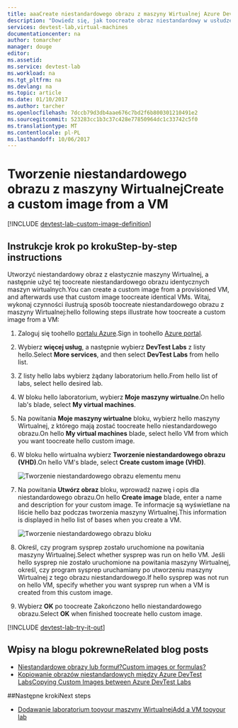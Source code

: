 ```yaml
---
title: aaaCreate niestandardowego obrazu z maszyny Wirtualnej Azure DevTest Labs | Dokumentacja firmy Microsoft
description: "Dowiedz się, jak toocreate obraz niestandardowy w usłudze Azure DevTest Labs używającego zainicjowana VM hello portalu Azure"
services: devtest-lab,virtual-machines
documentationcenter: na
author: tomarcher
manager: douge
editor: 
ms.assetid: 
ms.service: devtest-lab
ms.workload: na
ms.tgt_pltfrm: na
ms.devlang: na
ms.topic: article
ms.date: 01/10/2017
ms.author: tarcher
ms.openlocfilehash: 7dccb79d3db4aae676c7bd2f6b800301210491e2
ms.sourcegitcommit: 523283cc1b3c37c428e77850964dc1c33742c5f0
ms.translationtype: MT
ms.contentlocale: pl-PL
ms.lasthandoff: 10/06/2017
---
```

# <a name="create-a-custom-image-from-a-vm"></a><span data-ttu-id="c7164-103">Tworzenie niestandardowego obrazu z maszyny Wirtualnej</span><span class="sxs-lookup"><span data-stu-id="c7164-103">Create a custom image from a VM</span></span>

[!INCLUDE [devtest-lab-custom-image-definition](../../includes/devtest-lab-custom-image-definition.md)]

## <a name="step-by-step-instructions"></a><span data-ttu-id="c7164-104">Instrukcje krok po kroku</span><span class="sxs-lookup"><span data-stu-id="c7164-104">Step-by-step instructions</span></span>

<span data-ttu-id="c7164-105">Utworzyć niestandardowy obraz z elastycznie maszyny Wirtualnej, a następnie użyć tej toocreate niestandardowego obrazu identycznych maszyn wirtualnych.</span><span class="sxs-lookup"><span data-stu-id="c7164-105">You can create a custom image from a provisioned VM, and afterwards use that custom image toocreate identical VMs.</span></span> <span data-ttu-id="c7164-106">Witaj, wykonaj czynności ilustrują sposób toocreate niestandardowego obrazu z maszyny Wirtualnej:</span><span class="sxs-lookup"><span data-stu-id="c7164-106">hello following steps illustrate how toocreate a custom image from a VM:</span></span>

1. <span data-ttu-id="c7164-107">Zaloguj się toohello [portalu Azure](http://go.microsoft.com/fwlink/p/?LinkID=525040).</span><span class="sxs-lookup"><span data-stu-id="c7164-107">Sign in toohello [Azure portal](http://go.microsoft.com/fwlink/p/?LinkID=525040).</span></span>

1. <span data-ttu-id="c7164-108">Wybierz **więcej usług**, a następnie wybierz **DevTest Labs** z listy hello.</span><span class="sxs-lookup"><span data-stu-id="c7164-108">Select **More services**, and then select **DevTest Labs** from hello list.</span></span>

1. <span data-ttu-id="c7164-109">Z listy hello labs wybierz żądany laboratorium hello.</span><span class="sxs-lookup"><span data-stu-id="c7164-109">From hello list of labs, select hello desired lab.</span></span>  

1. <span data-ttu-id="c7164-110">W bloku hello laboratorium, wybierz **Moje maszyny wirtualne**.</span><span class="sxs-lookup"><span data-stu-id="c7164-110">On hello lab's blade, select **My virtual machines**.</span></span>
 
1. <span data-ttu-id="c7164-111">Na powitania **Moje maszyny wirtualne** bloku, wybierz hello maszyny Wirtualnej, z którego mają zostać toocreate hello niestandardowego obrazu.</span><span class="sxs-lookup"><span data-stu-id="c7164-111">On hello **My virtual machines** blade, select hello VM from which you want toocreate hello custom image.</span></span>

1. <span data-ttu-id="c7164-112">W bloku hello wirtualna wybierz **Tworzenie niestandardowego obrazu (VHD)**.</span><span class="sxs-lookup"><span data-stu-id="c7164-112">On hello VM's blade, select **Create custom image (VHD)**.</span></span>

    ![Tworzenie niestandardowego obrazu elementu menu](./media/devtest-lab-create-template/create-custom-image.png)

1. <span data-ttu-id="c7164-114">Na powitania **Utwórz obraz** bloku, wprowadź nazwę i opis dla niestandardowego obrazu.</span><span class="sxs-lookup"><span data-stu-id="c7164-114">On hello **Create image** blade, enter a name and description for your custom image.</span></span> <span data-ttu-id="c7164-115">Te informacje są wyświetlane na liście hello baz podczas tworzenia maszyny Wirtualnej.</span><span class="sxs-lookup"><span data-stu-id="c7164-115">This information is displayed in hello list of bases when you create a VM.</span></span>

    ![Tworzenie niestandardowego obrazu bloku](./media/devtest-lab-create-template/create-custom-image-blade.png)

1. <span data-ttu-id="c7164-117">Określ, czy program sysprep zostało uruchomione na powitania maszyny Wirtualnej.</span><span class="sxs-lookup"><span data-stu-id="c7164-117">Select whether sysprep was run on hello VM.</span></span> <span data-ttu-id="c7164-118">Jeśli hello sysprep nie zostało uruchomione na powitania maszyny Wirtualnej, określ, czy program sysprep uruchamiany po utworzeniu maszyny Wirtualnej z tego obrazu niestandardowego.</span><span class="sxs-lookup"><span data-stu-id="c7164-118">If hello sysprep was not run on hello VM, specify whether you want sysprep run when a VM is created from this custom image.</span></span>

1. <span data-ttu-id="c7164-119">Wybierz **OK** po toocreate Zakończono hello niestandardowego obrazu.</span><span class="sxs-lookup"><span data-stu-id="c7164-119">Select **OK** when finished toocreate hello custom image.</span></span>

[!INCLUDE [devtest-lab-try-it-out](../../includes/devtest-lab-try-it-out.md)]

## <a name="related-blog-posts"></a><span data-ttu-id="c7164-120">Wpisy na blogu pokrewne</span><span class="sxs-lookup"><span data-stu-id="c7164-120">Related blog posts</span></span>

- [<span data-ttu-id="c7164-121">Niestandardowe obrazy lub formuł?</span><span class="sxs-lookup"><span data-stu-id="c7164-121">Custom images or formulas?</span></span>](https://blogs.msdn.microsoft.com/devtestlab/2016/04/06/custom-images-or-formulas/)
- [<span data-ttu-id="c7164-122">Kopiowanie obrazów niestandardowych między Azure DevTest Labs</span><span class="sxs-lookup"><span data-stu-id="c7164-122">Copying Custom Images between Azure DevTest Labs</span></span>](http://www.visualstudiogeeks.com/blog/DevOps/How-To-Move-CustomImages-VHD-Between-AzureDevTestLabs#copying-custom-images-between-azure-devtest-labs)

##<a name="next-steps"></a><span data-ttu-id="c7164-123">Następne kroki</span><span class="sxs-lookup"><span data-stu-id="c7164-123">Next steps</span></span>

- [<span data-ttu-id="c7164-124">Dodawanie laboratorium tooyour maszyny Wirtualnej</span><span class="sxs-lookup"><span data-stu-id="c7164-124">Add a VM tooyour lab</span></span>](./devtest-lab-add-vm-with-artifacts.md)
